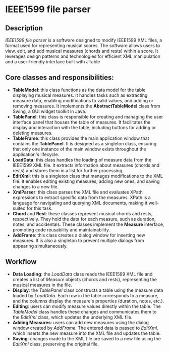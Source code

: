 # IEEE1599 file parser

## Description

*IEEE1599 file parser* is a software designed to modify IEEE1599 XML files, a format used for representing musical scores. The software allows users to view, edit, and add musical measures (chords and rests) within a score. It leverages design patterns and technologies for efficient XML manipulation and a user-friendly interface built with JTable

## Core classes and responsibilities:

- **TableModel**: this class functions as the data model for the table displaying musical measures. It handles tasks such as extracting measure data, enabling modifications to valid values, and adding or removing measures. It implements the **AbstractTableModel** class from Swing, a GUI widget toolkit in Java.
- **TablePanel**: this class is responsible for creating and managing the user interface panel that houses the table of measures. It facilitates the display and interaction with the table, including buttons for adding or deleting measures.
- **TableFrame**: this class provides the main application window that contains the **TablePanel**. It is designed as a singleton class, ensuring that only one instance of the main window exists throughout the application's lifecycle.
- **LoadData**: this class handles the loading of measure data from the IEEE1599 XML file. It extracts information about measures (chords and rests) and stores them in a list for further processing.
- **EditXml**: this is a singleton class that manages modifications to the XML file. It enables editing existing measures, adding new ones, and saving changes to a new file.
- **XmlParser**: this class parses the XML file and evaluates XPath expressions to extract specific data from the measures. XPath is a language for navigating and querying XML documents, making it well-suited for this task.
- **Chord** and **Rest**: these classes represent musical chords and rests, respectively. They hold the data for each measure, such as duration, notes, and accidentals. These classes implement the **Measure** interface, promoting code reusability and maintainability.
- **AddFrame**: this class creates a dialog window for inserting new measures. It is also a singleton to prevent multiple dialogs from appearing simultaneously.

## Workflow

- **Data Loading**: the *LoadData* class reads the IEEE1599 XML file and creates a list of *Measure* objects (chords and rests), representing the musical measures in the file.
- **Display**: the *TablePanel* class constructs a table using the measure data loaded by *LoadData*. Each row in the table corresponds to a measure, and the columns display the measure's properties (duration, notes, etc.).
- **Editing**: users can modify measure values directly within the table. The *TableModel* class handles these changes and communicates them to the *EditXml* class, which updates the underlying XML file.
- **Adding Measures**: users can add new measures using the dialog window created by *AddFrame*. The entered data is passed to *EditXml*, which inserts the new measure into the XML file and updates the table.
- **Saving**: changes made to the XML file are saved to a new file using the *EditXml* class, preserving the original file.